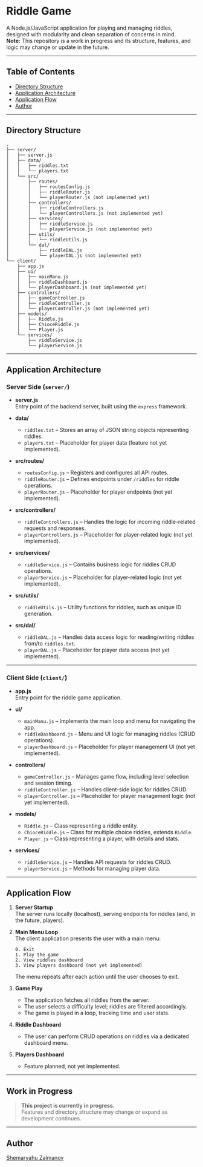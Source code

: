 # Riddle Game

A Node.js/JavaScript application for playing and managing riddles, designed with modularity and clean separation of concerns in mind.  
**Note:** This repository is a work in progress and its structure, features, and logic may change or update in the future.

---

## Table of Contents

- [Directory Structure](#directory-structure)
- [Application Architecture](#application-architecture)
- [Application Flow](#application-flow)
- [Author](#author)

---

## Directory Structure

```
.
├── server/
│   ├── server.js
│   ├── data/
│   │   ├── riddles.txt
│   │   └── players.txt
│   └── src/
│       ├── routes/
│       │   ├── routesConfig.js
│       │   ├── riddleRouter.js
│       │   └── playerRouter.js (not implemented yet)
│       ├── controllers/
│       │   ├── riddleControllers.js
│       │   └── playerControllers.js (not implemented yet)
│       ├── services/
│       │   ├── riddleService.js
│       │   └── playerService.js (not implemented yet)
│       ├── utils/
│       │   └── riddleUtils.js
│       └── dal/
│           ├── riddleDAL.js
│           └── playerDAL.js (not implemented yet)
└── client/
    ├── app.js
    ├── ui/
    │   ├── mainManu.js
    │   ├── riddleDashboard.js
    │   └── playerDashboard.js (not implemented yet)
    ├── controllers/
    │   ├── gameController.js
    │   ├── riddleController.js
    │   └── playerController.js (not implemented yet)
    ├── models/
    │   ├── Riddle.js
    │   ├── ChioceRiddle.js
    │   └── Player.js
    └── services/
        ├── riddleService.js
        └── playerService.js
```

---

## Application Architecture

### Server Side (`server/`)

- **server.js**  
  Entry point of the backend server, built using the `express` framework.

- **data/**
  - `riddles.txt` – Stores an array of JSON string objects representing riddles.
  - `players.txt` – Placeholder for player data (feature not yet implemented).

- **src/routes/**
  - `routesConfig.js` – Registers and configures all API routes.
  - `riddleRouter.js` – Defines endpoints under `/riddles` for riddle operations.
  - `playerRouter.js` – Placeholder for player endpoints (not yet implemented).

- **src/controllers/**
  - `riddleControllers.js` – Handles the logic for incoming riddle-related requests and responses.
  - `playerControllers.js` – Placeholder for player-related logic (not yet implemented).

- **src/services/**
  - `riddleService.js` – Contains business logic for riddles CRUD operations.
  - `playerService.js` – Placeholder for player-related logic (not yet implemented).

- **src/utils/**
  - `riddleUtils.js` – Utility functions for riddles, such as unique ID generation.

- **src/dal/**
  - `riddleDAL.js` – Handles data access logic for reading/writing riddles from/to `riddles.txt`.
  - `playerDAL.js` – Placeholder for player data access (not yet implemented).

---

### Client Side (`client/`)

- **app.js**  
  Entry point for the riddle game application.

- **ui/**
  - `mainManu.js` – Implements the main loop and menu for navigating the app.
  - `riddleDashboard.js` – Menu and UI logic for managing riddles (CRUD operations).
  - `playerDashboard.js` – Placeholder for player management UI (not yet implemented).

- **controllers/**
  - `gameController.js` – Manages game flow, including level selection and session timing.
  - `riddleController.js` – Handles client-side logic for riddles CRUD.
  - `playerController.js` – Placeholder for player management logic (not yet implemented).

- **models/**
  - `Riddle.js` – Class representing a riddle entity.
  - `ChioceRiddle.js` – Class for multiple choice riddles, extends `Riddle`.
  - `Player.js` – Class representing a player, with details and stats.

- **services/**
  - `riddleService.js` – Handles API requests for riddles CRUD.
  - `playerService.js` – Methods for managing player data.

---

## Application Flow

1. **Server Startup**  
   The server runs locally (localhost), serving endpoints for riddles (and, in the future, players).

2. **Main Menu Loop**  
   The client application presents the user with a main menu:
   ```
   0. Exit
   1. Play the game
   2. View riddles dashboard
   3. View players dashboard (not yet implemented)
   ```
   The menu repeats after each action until the user chooses to exit.

3. **Game Play**
   - The application fetches all riddles from the server.
   - The user selects a difficulty level; riddles are filtered accordingly.
   - The game is played in a loop, tracking time and user stats.

4. **Riddle Dashboard**
   - The user can perform CRUD operations on riddles via a dedicated dashboard menu.

5. **Players Dashboard**
   - Feature planned, not yet implemented.

---

## Work in Progress

> **This project is currently in progress.**  
> Features and directory structure may change or expand as development continues.

---

## Author

[Shemaryahu Zalmanov](https://github.com/shemaryahuz)
